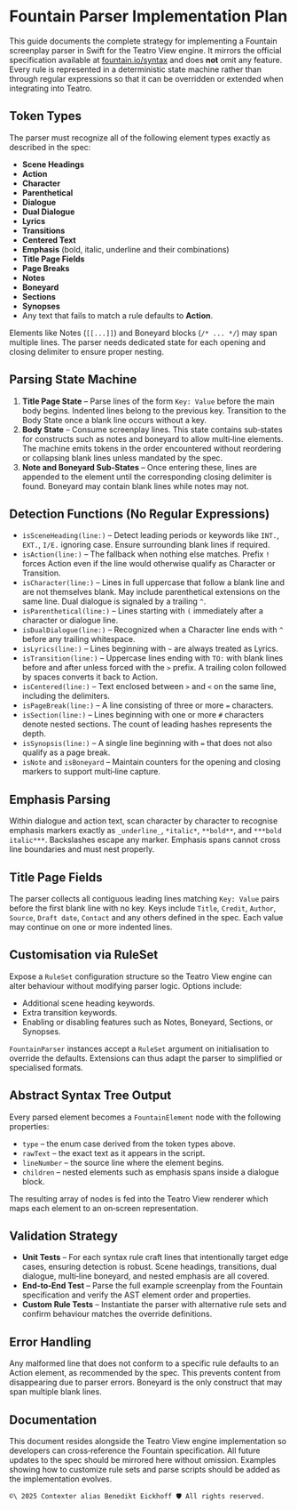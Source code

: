 # Fountain Parser Implementation Plan

This guide documents the complete strategy for implementing a Fountain screenplay parser in Swift for the Teatro View engine. It mirrors the official specification available at [fountain.io/syntax](https://fountain.io/syntax/) and does **not** omit any feature. Every rule is represented in a deterministic state machine rather than through regular expressions so that it can be overridden or extended when integrating into Teatro.

## Token Types

The parser must recognize all of the following element types exactly as described in the spec:

- **Scene Headings**
- **Action**
- **Character**
- **Parenthetical**
- **Dialogue**
- **Dual Dialogue**
- **Lyrics**
- **Transitions**
- **Centered Text**
- **Emphasis** (bold, italic, underline and their combinations)
- **Title Page Fields**
- **Page Breaks**
- **Notes**
- **Boneyard**
- **Sections**
- **Synopses**
- Any text that fails to match a rule defaults to **Action**.

Elements like Notes (`[[...]]`) and Boneyard blocks (`/* ... */`) may span multiple lines. The parser needs dedicated state for each opening and closing delimiter to ensure proper nesting.

## Parsing State Machine

1. **Title Page State** – Parse lines of the form `Key: Value` before the main body begins. Indented lines belong to the previous key. Transition to the Body State once a blank line occurs without a key.
2. **Body State** – Consume screenplay lines. This state contains sub‑states for constructs such as notes and boneyard to allow multi‑line elements. The machine emits tokens in the order encountered without reordering or collapsing blank lines unless mandated by the spec.
3. **Note and Boneyard Sub‑States** – Once entering these, lines are appended to the element until the corresponding closing delimiter is found. Boneyard may contain blank lines while notes may not.

## Detection Functions (No Regular Expressions)

- `isSceneHeading(line:)` – Detect leading periods or keywords like `INT.`, `EXT.`, `I/E.` ignoring case. Ensure surrounding blank lines if required.
- `isAction(line:)` – The fallback when nothing else matches. Prefix `!` forces Action even if the line would otherwise qualify as Character or Transition.
- `isCharacter(line:)` – Lines in full uppercase that follow a blank line and are not themselves blank. May include parenthetical extensions on the same line. Dual dialogue is signaled by a trailing `^`.
- `isParenthetical(line:)` – Lines starting with `(` immediately after a character or dialogue line.
- `isDualDialogue(line:)` – Recognized when a Character line ends with `^` before any trailing whitespace.
- `isLyrics(line:)` – Lines beginning with `~` are always treated as Lyrics.
- `isTransition(line:)` – Uppercase lines ending with `TO:` with blank lines before and after unless forced with the `>` prefix. A trailing colon followed by spaces converts it back to Action.
- `isCentered(line:)` – Text enclosed between `>` and `<` on the same line, including the delimiters.
- `isPageBreak(line:)` – A line consisting of three or more `=` characters.
- `isSection(line:)` – Lines beginning with one or more `#` characters denote nested sections. The count of leading hashes represents the depth.
- `isSynopsis(line:)` – A single line beginning with `=` that does not also qualify as a page break.
- `isNote` and `isBoneyard` – Maintain counters for the opening and closing markers to support multi‑line capture.

## Emphasis Parsing

Within dialogue and action text, scan character by character to recognise emphasis markers exactly as `_underline_`, `*italic*`, `**bold**`, and `***bold italic***`. Backslashes escape any marker. Emphasis spans cannot cross line boundaries and must nest properly.

## Title Page Fields

The parser collects all contiguous leading lines matching `Key: Value` pairs before the first blank line with no key. Keys include `Title`, `Credit`, `Author`, `Source`, `Draft date`, `Contact` and any others defined in the spec. Each value may continue on one or more indented lines.

## Customisation via RuleSet

Expose a `RuleSet` configuration structure so the Teatro View engine can alter behaviour without modifying parser logic. Options include:

- Additional scene heading keywords.
- Extra transition keywords.
- Enabling or disabling features such as Notes, Boneyard, Sections, or Synopses.

`FountainParser` instances accept a `RuleSet` argument on initialisation to override the defaults. Extensions can thus adapt the parser to simplified or specialised formats.

## Abstract Syntax Tree Output

Every parsed element becomes a `FountainElement` node with the following properties:

- `type` – the enum case derived from the token types above.
- `rawText` – the exact text as it appears in the script.
- `lineNumber` – the source line where the element begins.
- `children` – nested elements such as emphasis spans inside a dialogue block.

The resulting array of nodes is fed into the Teatro View renderer which maps each element to an on‑screen representation.

## Validation Strategy

- **Unit Tests** – For each syntax rule craft lines that intentionally target edge cases, ensuring detection is robust. Scene headings, transitions, dual dialogue, multi‑line boneyard, and nested emphasis are all covered.
- **End‑to‑End Test** – Parse the full example screenplay from the Fountain specification and verify the AST element order and properties.
- **Custom Rule Tests** – Instantiate the parser with alternative rule sets and confirm behaviour matches the override definitions.

## Error Handling

Any malformed line that does not conform to a specific rule defaults to an Action element, as recommended by the spec. This prevents content from disappearing due to parser errors. Boneyard is the only construct that may span multiple blank lines.

## Documentation

This document resides alongside the Teatro View engine implementation so developers can cross‑reference the Fountain specification. All future updates to the spec should be mirrored here without omission. Examples showing how to customize rule sets and parse scripts should be added as the implementation evolves.


````text
©\ 2025 Contexter alias Benedikt Eickhoff 🛡️ All rights reserved.
````

